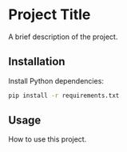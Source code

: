 # Project Title

A brief description of the project.

## Installation

Install Python dependencies:

```bash
pip install -r requirements.txt
```

## Usage

How to use this project.